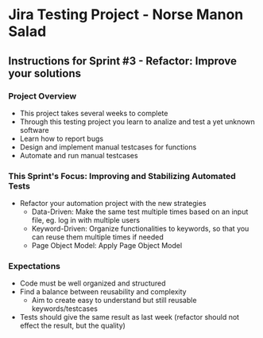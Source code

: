 # Jira Testing Project - Norse Manon Salad

## Instructions for Sprint #3 - Refactor: Improve your solutions

### Project Overview
* This project takes several weeks to complete
* Through this testing project you learn to analize and test a yet unknown software
* Learn how to report bugs
* Design and implement manual testcases for functions
* Automate and run manual testcases

### This Sprint's Focus: Improving and Stabilizing Automated Tests
* Refactor your automation project with the new strategies
  * Data-Driven: Make the same test multiple times based on an input file, eg. log in with multiple users
  * Keyword-Driven: Organize functionalities to keywords, so that you can reuse them multiple times if needed
  * Page Object Model: Apply Page Object Model
 
### Expectations
* Code must be well organized and structured
* Find a balance between reusability and complexity
  * Aim to create easy to understand but still reusable keywords/testcases
* Tests should give the same result as last week (refactor should not effect the result, but the quality)
